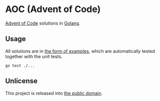 # AOC (Advent of Code)

[Advent of Code](https://adventofcode.com) solutions in [Golang](https://go.dev/).

## Usage

All solutions are in [the form of examples](https://go.dev/blog/examples), which are automatically tested together with the unit tests.

```shell
go test ./...
```

## Unlicense

This project is released into [the public domain](UNLICENSE).
